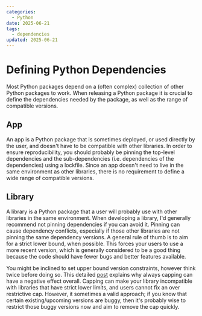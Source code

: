 ```yaml
---
categories:
  - Python
date: 2025-06-21 
tags:
  - dependencies
updated: 2025-06-21 
---
```


# Defining Python Dependencies

Most Python packages depend on a (often complex) collection of other Python packages to work. When releasing a Python package it is crucial to define the dependencies needed by the package, as well as the range of compatible versions.

## App

An app is a Python package that is sometimes deployed, or used directly by the user, and doesn't have to be compatible with other libraries. In order to ensure reproducibility, you should probably be pinning the top-level dependencies and the sub-dependencies (i.e. dependencies of the dependencies) using a lockfile. Since an app doesn't need to live in the same environment as other libraries, there is no requirement to define a wide range of compatible versions.

## Library

A library is a Python package that a user will probably use with other libraries in the same environment. When developing a library, I'd generally recommend not pinning dependencies if you can avoid it. Pinning can cause dependency conflicts, especially if those other libraries are not pinning the same dependency versions. A general rule of thumb is to aim for a strict lower bound, when possible. This forces your users to use a more recent version, which is generally considered to be a good thing because the code should have fewer bugs and better features available.

You might be inclined to set upper bound version constraints, however think twice before doing so. This detailed [post](https://iscinumpy.dev/post/bound-version-constraints/) explains why always capping can have a negative effect overall. Capping can make your library incompatible with libraries that have strict lower limits, and users cannot fix an over restrictive cap. However, it sometimes a valid approach; if you know that certain existing/upcoming versions are buggy, then it's probably wise to restrict those buggy versions now and aim to remove the cap quickly.

